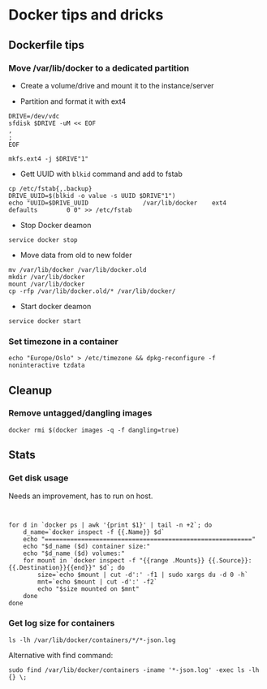 # Docker tips and dricks

## Dockerfile tips
### Move /var/lib/docker to a dedicated partition

- Create a volume/drive and mount it to the instance/server

- Partition and format it with ext4
```
DRIVE=/dev/vdc
sfdisk $DRIVE -uM << EOF
,
;
EOF

mkfs.ext4 -j $DRIVE"1"
```

- Gett UUID with `blkid` command and add to fstab
```
cp /etc/fstab{,.backup}
DRIVE_UUID=$(blkid -o value -s UUID $DRIVE"1")
echo "UUID=$DRIVE_UUID               /var/lib/docker    ext4    defaults        0 0" >> /etc/fstab
```
- Stop Docker deamon
```
service docker stop

```
- Move data from old to new folder
```
mv /var/lib/docker /var/lib/docker.old
mkdir /var/lib/docker
mount /var/lib/docker
cp -rfp /var/lib/docker.old/* /var/lib/docker/
```

- Start docker deamon
```
service docker start
```

### Set timezone in a container
```
echo "Europe/Oslo" > /etc/timezone && dpkg-reconfigure -f noninteractive tzdata
```

## Cleanup
### Remove untagged/dangling images
```
docker rmi $(docker images -q -f dangling=true)
```

## Stats
### Get disk usage
Needs an improvement, has to run on host.
```


for d in `docker ps | awk '{print $1}' | tail -n +2`; do
    d_name=`docker inspect -f {{.Name}} $d`
    echo "========================================================="
    echo "$d_name ($d) container size:"
    echo "$d_name ($d) volumes:"
    for mount in `docker inspect -f "{{range .Mounts}} {{.Source}}:{{.Destination}}{{end}}" $d`; do
        size=`echo $mount | cut -d':' -f1 | sudo xargs du -d 0 -h`
        mnt=`echo $mount | cut -d':' -f2`
        echo "$size mounted on $mnt"
    done
done
```

### Get log size for containers
```
ls -lh /var/lib/docker/containers/*/*-json.log
```
Alternative with find command:
```
sudo find /var/lib/docker/containers -iname '*-json.log' -exec ls -lh {} \;
```
